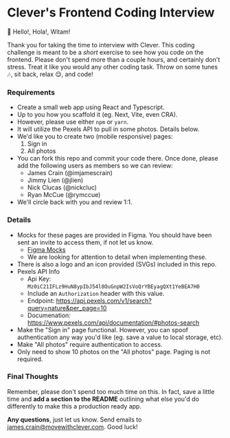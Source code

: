 # Clever's Frontend Coding Interview

👋 Hello!, Hola!, Witam!

Thank you for taking the time to interview with Clever. This coding challenge is meant to be a _short_ exercise to see how you code on the frontend. Please don't spend more than a couple hours, and certainly don't stress. Treat it like you would any other coding task. Throw on some tunes 🎶, sit back, relax 😌, and code!

### Requirements

- Create a small web app using React and Typescript.
- Up to you how you scaffold it (eg. Next, Vite, even CRA).
- However, please use either `npm` or `yarn`.
- It will utilize the Pexels API to pull in some photos. Details below.
- We'd like you to create two (mobile responsive) pages:
  1. Sign in
  2. All photos
- You can fork this repo and commit your code there. Once done, please add the following users as members so we can review:
  - James Crain (@imjamescrain)
  - Jimmy Lien (@jlien)
  - Nick Clucas (@nickcluc)
  - Ryan McCue (@rymccue)
- We'll circle back with you and review 1:1.

### Details

- Mocks for these pages are provided in Figma. You should have been sent an invite to access them, if not let us know.
  - [Figma Mocks](https://www.figma.com/file/wr1seCuhlRtoFGuz1iWgyF/Frontend-Coding-Mocks?type=design&node-id=0%3A1&mode=design&t=Uw1av3TypDUDcLAd-1)
  - We are looking for attention to detail when implementing these.
- There is also a logo and an icon provided (SVGs) included in this repo.
- Pexels API Info
  - Api Key: `Mz0iC21IFLz9HuN8ypIbJ54l8OuGnpW2IsVoQrYBEyagQXt1YeBEA7H0`
  - Include an `Authorization` header with this value.
  - Endpoint: https://api.pexels.com/v1/search?query=nature&per_page=10
  - Documenation: https://www.pexels.com/api/documentation/#photos-search
- Make the "Sign in" page functional. However, you can spoof authentication any way you'd like (eg. save a value to local storage, etc).
- Make "All photos" require authentication to access.
- Only need to show 10 photos on the "All photos" page. Paging is not required.

### Final Thoughts

Remember, please don't spend too much time on this. In fact, save a little time and **add a section to the README** outlining what else you'd do differently to make this a production ready app.

**Any questions**, just let us know. Send emails to <a href="mailto:james.crain@movewithclever.com">james.crain@movewithclever.com</a>. Good luck!
